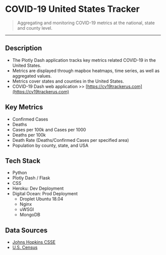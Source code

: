 
# COVID-19 United States Tracker

> Aggregating and monitoring COVID-19 metrics at the national, state and county level.


---

## Description

- The Plotly Dash application tracks key metrics related COVID-19 in the United States. 
- Metrics are displayed through mapbox heatmaps, time series, as well as aggregated values.
- Metrics cover states and counties in the United States.
- COVID-19 Dash web application >> [https://cv19trackerus.com](https://cv19trackerus.com)


## Key Metrics

- Confirmed Cases
- Deaths 
- Cases per 100k and Cases per 1000
- Deaths per 100k
- Death Rate (Deaths/Confirmed Cases per specified area)
- Population by county, state, and USA

## Tech Stack

- Python
- Plotly Dash / Flask
- CSS
- Heroku: Dev Deployment
- Digital Ocean: Prod Deployment
  - Droplet Ubuntu 18.04
  - Nginx
  - uWSGI
  - MongoDB
    


## Data Sources

- [Johns Hopkins CSSE](https://github.com/CSSEGISandData/COVID-19)
- [U.S. Census](https://www.census.gov/)

